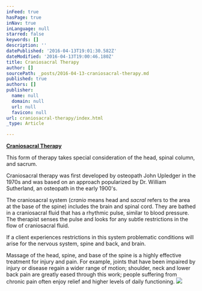 ```yaml
---
inFeed: true
hasPage: true
inNav: true
inLanguage: null
starred: false
keywords: []
description: ''
datePublished: '2016-04-13T19:01:30.582Z'
dateModified: '2016-04-13T19:00:46.180Z'
title: Craniosacral Therapy
author: []
sourcePath: _posts/2016-04-13-craniosacral-therapy.md
published: true
authors: []
publisher:
  name: null
  domain: null
  url: null
  favicon: null
url: craniosacral-therapy/index.html
_type: Article

---
```

**[Craniosacral Therapy][0]**

This form of therapy takes special consideration of the
head, spinal column, and sacrum.

Craniosacral therapy was first developed by osteopath John
Upledger in the 1970s and was based on an approach popularized by Dr. William
Sutherland, an osteopath in the early 1900's. 

The craniosacral system (_cranio_
means head and _sacral_ refers to the
area at the base of the spine) includes the brain and spinal cord. They are
bathed in a craniosacral fluid that has a rhythmic pulse, similar to blood
pressure. The therapist senses the pulse and looks for any subtle restrictions
in the flow of craniosacral fluid.

If a client experiences restrictions in this system problematic
conditions will arise for the nervous system, spine and back, and brain.

Massage of the head, spine, and base of the spine is a
highly effective treatment for injury and pain. For example, joints that have
been impaired by injury or disease regain a wider range of motion; shoulder,
neck and lower back pain are greatly eased through this work; people suffering
from chronic pain often enjoy relief and higher levels of daily
functioning.
![](https://the-grid-user-content.s3-us-west-2.amazonaws.com/f294b737-6321-4fcb-bb78-21c8ba57992e.jpg)

[0]: null